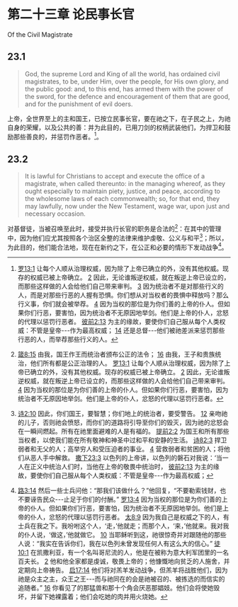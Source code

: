 # 第二十三章 论民事长官

Of the Civil Magistrate

## 23.1

> God, the supreme Lord and King of all the world, has ordained civil magistrates, to be, under Him, over the people, for His own glory, and the public good: and, to this end, has armed them with the power of the sword, for the defence and encouragement of them that are good, and for the punishment of evil doers.

上帝，全世界至上的主和国王，已按立民事长官，要在祂之下，在子民之上，为祂自身的荣耀，以及公共的善：并为此目的，已用刀剑的权柄武装他们，为捍卫和鼓励那些善良的，并惩罚作恶者。[^23-1]。

[^23-1]: [罗13:1](https://biblehub.com/romans/13-1.htm) 让每个人顺从治理权威，因为除了上帝已确立的外，没有其他权威。现存的权威已被上帝确立。 [2](https://biblehub.com/romans/13-2.htm) 因此，无论谁叛逆权威，就在叛逆上帝已设立的，而那些这样做的人会给他们自己带来审判。 [3](https://biblehub.com/romans/13-3.htm) 因为统治者不是对那些行义的人，而是对那些行恶的人握有恐惧。你们想从对当权者的畏惧中释放吗？那么行义事，你们就会被举荐。 [4](https://biblehub.com/romans/13-4.htm) 因为当权的那位是为你们善的上帝的仆人。但如果你们行恶，要害怕，因为统治者不无原因地举剑。他们是上帝的仆人，忿怒的代理以惩罚行恶者。 [彼前2:13](https://biblehub.com/1_peter/2-13.htm) 为主的缘故，要使你们自己服从每个人类权威：不管是皇帝---作为最高权威； [14](https://biblehub.com/1_peter/2-14.htm) 还是总督---他们被祂差派来惩罚那些行恶的人，而举荐那些行义的人。

## 23.2

> It is lawful for Christians to accept and execute the office of a magistrate, when called thereunto: in the managing whereof, as they ought especially to maintain piety, justice, and peace, according to the wholesome laws of each commonwealth; so, for that end, they may lawfully, now under the New Testament, wage war, upon just and necessary occasion.

对基督徒，当被召唤至此时，接受并执行长官的职务是合法的[^23-2]：在其中的管理中，因为他们应尤其按照各个治区全整的法律来维护虔敬、公义与和平[^23-3]；所以，为此目的，他们能合法地，现在在新约之下，在公正和必要的情形下发动战争[^23-4]。

[^23-2]: [箴8:15](https://biblehub.com/proverbs/8-15.htm) 由我，国王作王而统治者颁布公正的法令； [16](https://biblehub.com/proverbs/8-16.htm) 由我，王子和贵族统治，他们所有都是公正治理的人。 [罗13:1](https://biblehub.com/romans/13-1.htm) 让每个人顺从治理权威，因为除了上帝已确立的外，没有其他权威。现存的权威已被上帝确立。 [2](https://biblehub.com/romans/13-2.htm) 因此，无论谁叛逆权威，就在叛逆上帝已设立的，而那些这样做的人会给他们自己带来审判。 [4](https://biblehub.com/romans/13-4.htm) 因为当权的那位是为你们善的上帝的仆人。但如果你们行恶，要害怕，因为统治者不无原因地举剑。他们是上帝的仆人，忿怒的代理以惩罚行恶者。

[^23-3]: [诗2:10](https://biblehub.com/psalms/2-10.htm) 因此，你们国王，要智慧；你们地上的统治者，要受警告。 [12](https://biblehub.com/psalms/2-12.htm) 亲吻祂的儿子，否则祂会愤怒，而你们的道路将引导至你们的毁灭，因为祂的忿怒会在一瞬间燃起。所有在祂里面避难的人是有福的。 [提前2:2](https://biblehub.com/1_timothy/2-2.htm) 为国王和所有那些当权者，以使我们能在所有敬神和神圣中过和平和安静的生活。 [诗82:3](https://biblehub.com/psalms/82-3.htm) 捍卫弱者和无父的人；高举穷人和受压迫者的事业。 [4](https://biblehub.com/psalms/82-4.htm) 营救弱者和贫困的人；将他们从恶人手中解救。 [撒下23:3](https://biblehub.com/2_samuel/23-3.htm) 以色列的上帝讲，以色列的磐石对我说：‘当一人在正义中统治人们时，当他在上帝的敬畏中统治时， [彼前2:13](https://biblehub.com/1_peter/2-13.htm) 为主的缘故，要使你们自己服从每个人类权威：不管是皇帝---作为最高权威；

[^23-4]: [路3:14](https://biblehub.com/luke/3-14.htm) 然后一些士兵问他：“那我们该做什么？”他回复，“不要勒索钱财，也不要诬告民众---止足于你们的付酬。” [罗13:4](https://biblehub.com/romans/13-4.htm) 因为当权的那位是为你们善的上帝的仆人。但如果你们行恶，要害怕，因为统治者不无原因地举剑。他们是上帝的仆人，忿怒的代理以惩罚行恶者。 [太8:9](https://biblehub.com/matthew/8-9.htm) 因为我自己是权威之下的人，有士兵在我之下。我吩咐这个人，‘走，’他就走；而那个人，‘来，’他就来。我对我的仆人说，‘做这，’他就做它。 [10](https://biblehub.com/matthew/8-10.htm) 当耶稣听到这，祂很惊奇并对跟随他的那些人说：“我实在告诉你们，我在以色列未曾发现任何人有这么大的信心。” [徒10:1](https://biblehub.com/acts/10-1.htm) 在凯撒利亚，有一个名叫哥尼流的人，他是在被称为意大利军团里的一名百夫长。 [2](https://biblehub.com/acts/10-2.htm) 他和他全家都是虔诚，敬畏上帝的；他慷慨地向贫乏的人施舍，并定期向上帝祷告。 [启17:14](https://biblehub.com/revelation/17-14.htm) 他们将对羔羊发动战争，但羔羊将战胜他们，因为祂是众主之主，众王之王---而与祂同在的会是祂被召的、被拣选的而信实的追随者。” [16](https://biblehub.com/revelation/17-16.htm) 你看见了的那猛兽和那十个角会厌恶那娼妓。他们会将使她毁坏，并留下她裸露着；他们会吃她的肉并用火烧她。